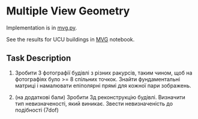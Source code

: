 # Multiple View Geometry

Implementation is in [mvg.py](./mvg.py).

See the results for UCU buildings in [MVG](./MVG.ipynb) notebook.

## Task Description

1. Зробити 3 фотографії будівлі з різних ракурсів, таким чином, щоб на фотографіях було >= 8 спільних точкок. Знайти фундаментальні матриці і намалювати епіполярні прямі для кожної пари зображень.

2. (на додаткові бали) Зробити 3д реконструкцію будівлі. Визначити тип невизначеності, який виникає. Звести невизначеність до подібності (7dof)